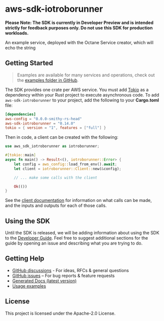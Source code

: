 # aws-sdk-iotroborunner

**Please Note: The SDK is currently in Developer Preview and is intended strictly for
feedback purposes only. Do not use this SDK for production workloads.**

An example service, deployed with the Octane Service creator, which will echo the string

## Getting Started

> Examples are available for many services and operations, check out the
> [examples folder in GitHub](https://github.com/awslabs/aws-sdk-rust/tree/main/examples).

The SDK provides one crate per AWS service. You must add [Tokio](https://crates.io/crates/tokio)
as a dependency within your Rust project to execute asynchronous code. To add `aws-sdk-iotroborunner` to
your project, add the following to your **Cargo.toml** file:

```toml
[dependencies]
aws-config = "0.0.0-smithy-rs-head"
aws-sdk-iotroborunner = "0.14.0"
tokio = { version = "1", features = ["full"] }
```

Then in code, a client can be created with the following:

```rust
use aws_sdk_iotroborunner as iotroborunner;

#[tokio::main]
async fn main() -> Result<(), iotroborunner::Error> {
    let config = aws_config::load_from_env().await;
    let client = iotroborunner::Client::new(&config);

    // ... make some calls with the client

    Ok(())
}
```

See the [client documentation](https://docs.rs/aws-sdk-iotroborunner/latest/aws_sdk_iotroborunner/client/struct.Client.html)
for information on what calls can be made, and the inputs and outputs for each of those calls.

## Using the SDK

Until the SDK is released, we will be adding information about using the SDK to the
[Developer Guide](https://docs.aws.amazon.com/sdk-for-rust/latest/dg/welcome.html). Feel free to suggest
additional sections for the guide by opening an issue and describing what you are trying to do.

## Getting Help

* [GitHub discussions](https://github.com/awslabs/aws-sdk-rust/discussions) - For ideas, RFCs & general questions
* [GitHub issues](https://github.com/awslabs/aws-sdk-rust/issues/new/choose) – For bug reports & feature requests
* [Generated Docs (latest version)](https://awslabs.github.io/aws-sdk-rust/)
* [Usage examples](https://github.com/awslabs/aws-sdk-rust/tree/main/examples)

## License

This project is licensed under the Apache-2.0 License.

